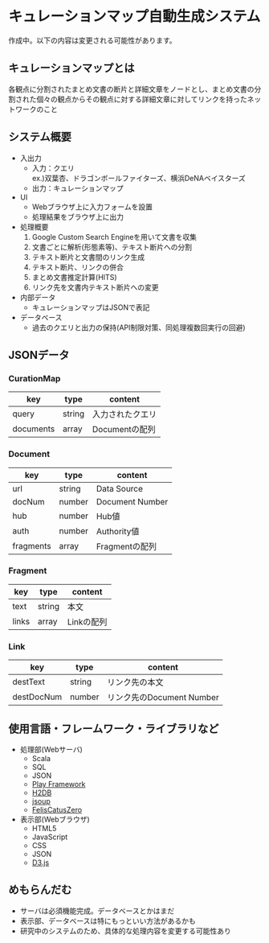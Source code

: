 # キュレーションマップ自動生成システム
作成中。以下の内容は変更される可能性があります。
## キュレーションマップとは
各観点に分割されたまとめ文書の断片と詳細文章をノードとし、まとめ文書の分割された個々の観点からその観点に対する詳細文章に対してリンクを持ったネットワークのこと
## システム概要
- 入出力
    - 入力：クエリ  
    ex.)双葉杏、ドラゴンボールファイターズ、横浜DeNAベイスターズ
    - 出力：キュレーションマップ
- UI
    - Webブラウザ上に入力フォームを設置
    - 処理結果をブラウザ上に出力
- 処理概要
    1. Google Custom Search Engineを用いて文書を収集
    2. 文書ごとに解析(形態素等)、テキスト断片への分割
    3. テキスト断片と文書間のリンク生成
    4. テキスト断片、リンクの併合
    5. まとめ文書推定計算(HITS)
    6. リンク先を文書内テキスト断片への変更
- 内部データ
    - キュレーションマップはJSONで表記
- データベース
    - 過去のクエリと出力の保持(API制限対策、同処理複数回実行の回避)
## JSONデータ
### CurationMap
|key|type|content|
|---|---|---|
|query|string|入力されたクエリ|
|documents|array|Documentの配列|
### Document
|key|type|content|
|---|---|---|
|url|string|Data Source|
|docNum|number|Document Number|
|hub|number|Hub値|
|auth|number|Authority値|
|fragments|array|Fragmentの配列|
### Fragment
|key|type|content|
|---|---|---|
|text|string|本文|
|links|array|Linkの配列|
### Link
|key|type|content|
|---|---|---|
|destText|string|リンク先の本文|
|destDocNum|number|リンク先のDocument Number|



## 使用言語・フレームワーク・ライブラリなど
- 処理部(Webサーバ)
    - Scala
    - SQL
    - JSON
    - [Play Framework](https://www.playframework.com/)
    - [H2DB](http://www.h2database.com/html/main.html)
    - [jsoup](https://jsoup.org/)
    - [FelisCatusZero](https://github.com/ktr-skmt/FelisCatusZero-multilingual)
- 表示部(Webブラウザ)
    - HTML5
    - JavaScript
    - CSS
    - JSON
    - [D3.js](https://d3js.org/)
## めもらんだむ
- サーバは必須機能完成。データベースとかはまだ
- 表示部、データベースは特にもっといい方法があるかも
- 研究中のシステムのため、具体的な処理内容を変更する可能性あり
